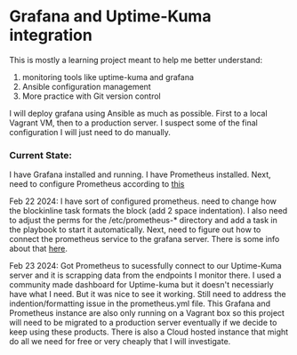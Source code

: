 # Grafana and Uptime-Kuma integration

This is mostly a learning project meant to help me better understand:
1. monitoring tools like uptime-kuma and grafana
2. Ansible configuration management
3. More practice with Git version control

I will deploy grafana using Ansible as much as possible. First to a local Vagrant VM, then to a 
production server. I suspect some of the final configuration I will just need to do manually. 


### Current State:
I have Grafana installed and running. I have Prometheus installed. 
Next, need to configure Prometheus according to [this](https://medium.com/@tomer.klein/real-time-uptime-monitoring-with-uptime-kuma-and-grafana-16638d6a579f)

Feb 22 2024:
I have sort of configured prometheus. need to change how the blockinline task formats the block (add 2 space indentation). 
I also need to adjust the perms for the /etc/prometheus-* directory and add a task in the playbook to start it automatically.
Next, need to figure out how to connect the prometheus service to the grafana server. There is some info about that [here](https://grafana.com/docs/grafana/latest/getting-started/get-started-grafana-prometheus/). 

Feb 23 2024:
Got Prometheus to sucessfully connect to our Uptime-Kuma server and it is scrapping data from the endpoints I monitor there. I used a community made dashboard for Uptime-kuma but 
it doesn't necessiarly have what I need. But it was nice to see it working. Still need to address the indention/formatting issue in the prometheus.yml file. This Grafana and Prometheus
instance are also only running on a Vagrant box so this project will need to be migrated to a production server eventually if we decide to keep using these products. There is also a Cloud hosted instance that might do all we need for free or very cheaply that I will investigate. 
